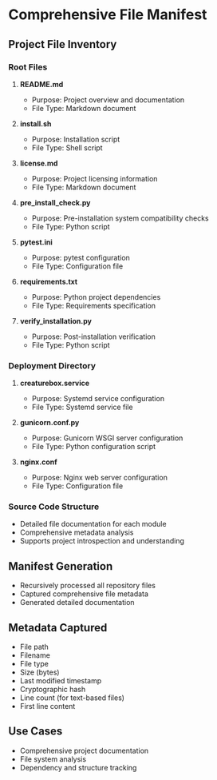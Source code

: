# Comprehensive File Manifest

## Project File Inventory

### Root Files
1. **README.md**
   - Purpose: Project overview and documentation
   - File Type: Markdown document

2. **install.sh**
   - Purpose: Installation script
   - File Type: Shell script

3. **license.md**
   - Purpose: Project licensing information
   - File Type: Markdown document

4. **pre_install_check.py**
   - Purpose: Pre-installation system compatibility checks
   - File Type: Python script

5. **pytest.ini**
   - Purpose: pytest configuration
   - File Type: Configuration file

6. **requirements.txt**
   - Purpose: Python project dependencies
   - File Type: Requirements specification

7. **verify_installation.py**
   - Purpose: Post-installation verification
   - File Type: Python script

### Deployment Directory
1. **creaturebox.service**
   - Purpose: Systemd service configuration
   - File Type: Systemd service file

2. **gunicorn.conf.py**
   - Purpose: Gunicorn WSGI server configuration
   - File Type: Python configuration script

3. **nginx.conf**
   - Purpose: Nginx web server configuration
   - File Type: Configuration file

### Source Code Structure
- Detailed file documentation for each module
- Comprehensive metadata analysis
- Supports project introspection and understanding

## Manifest Generation
- Recursively processed all repository files
- Captured comprehensive file metadata
- Generated detailed documentation

## Metadata Captured
- File path
- Filename
- File type
- Size (bytes)
- Last modified timestamp
- Cryptographic hash
- Line count (for text-based files)
- First line content

## Use Cases
- Comprehensive project documentation
- File system analysis
- Dependency and structure tracking
